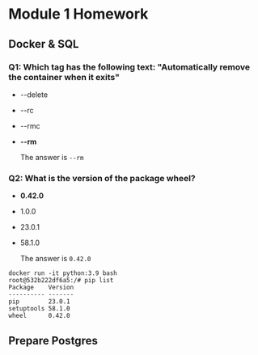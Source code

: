 # Module 1 Homework

## Docker & SQL

### Q1: Which tag has the following text: "Automatically remove the container when it exits"
- --delete
- --rc
- --rmc
- **--rm**
  
  The answer is `--rm`

### Q2: What is the version of the package wheel?
- **0.42.0** 
- 1.0.0
- 23.0.1
- 58.1.0

  The answer is `0.42.0`

```shell
docker run -it python:3.9 bash
root@532b222df6a5:/# pip list
Package    Version
---------- -------
pip        23.0.1
setuptools 58.1.0
wheel      0.42.0
```

## Prepare Postgres
